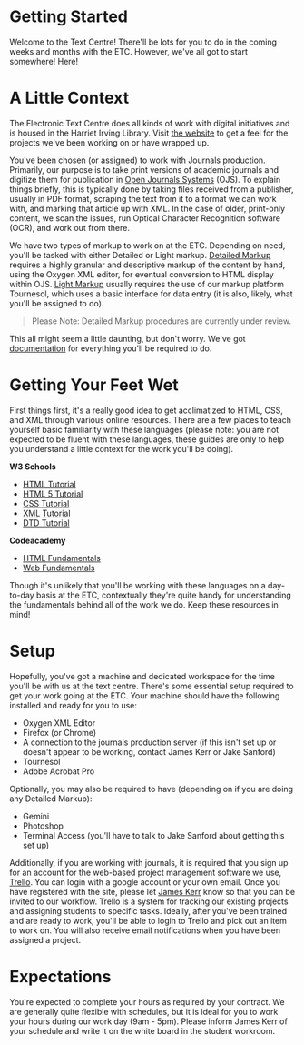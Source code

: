 # Getting Started

Welcome to the Text Centre! There'll be lots for you to do in the coming weeks and months with the ETC. However, we've all got to start somewhere! Here!

# A Little Context

The Electronic Text Centre does all kinds of work with digital initiatives and is housed in the Harriet Irving Library. Visit [the website](http://etc.lib.unb.ca/) to get a feel for the projects we've been working on or have wrapped up.

You've been chosen (or assigned) to work with Journals production. Primarily, our purpose is to take print versions of academic journals and digitize them for publication in [Open Journals Systems](http://journals.hil.unb.ca/) (OJS). To explain things briefly, this is typically done by taking files received from a publisher, usually in PDF format, scraping the text from it to a format we can work with, and marking that article up with XML. In the case of older, print-only content, we scan the issues, run Optical Character Recognition software (OCR), and work out from there.

We have two types of markup to work on at the ETC. Depending on need, you'll be tasked with either Detailed or Light markup. [Detailed Markup](http://systems.lib.unb.ca/wiki/journals:detailedmarkupguide) requires a highly granular and descriptive markup of the content by hand, using the Oxygen XML editor, for eventual conversion to HTML display within OJS. [Light Markup](http://systems.lib.unb.ca/wiki/journals:tournesolguide) usually requires the use of our markup platform Tournesol, which uses a basic interface for data entry (it is also, likely, what you'll be assigned to do).

> Please Note: Detailed Markup procedures are currently under review. 

This all might seem a little daunting, but don't worry. We've got [documentation](http://systems.lib.unb.ca/wiki/journals) for everything you'll be required to do.

# Getting Your Feet Wet

First things first, it's a really good idea to get acclimatized to HTML, CSS, and XML through various online resources. There are a few places to teach yourself basic familiarity with these languages (please note: you are not expected to be fluent with these languages, these guides are only to help you understand a little context for the work you'll be doing).

**W3 Schools**

- [HTML Tutorial](http://www.w3schools.com/html/default.asp)
- [HTML 5 Tutorial](http://www.w3schools.com/html5/default.asp)
- [CSS Tutorial](http://www.w3schools.com/css/default.asp)
- [XML Tutorial](http://www.w3schools.com/xml/default.asp)
- [DTD Tutorial](http://www.w3schools.com/dtd/default.asp)

**Codeacademy** 

- [HTML Fundamentals](http://www.codecademy.com/courses/html-one-o-one) 
- [Web Fundamentals](http://www.codecademy.com/tracks/web)

Though it's unlikely that you'll be working with these languages on a day-to-day basis at the ETC, contextually they're quite handy for understanding the fundamentals behind all of the work we do. Keep these resources in mind!

# Setup

Hopefully, you've got a machine and dedicated workspace for the time you'll be with us at the text centre. There's some essential setup required to get your work going at the ETC. Your machine should have the following installed and ready for you to use:

- Oxygen XML Editor
- Firefox (or Chrome)
- A connection to the journals production server (if this isn't set up or doesn't appear to be working, contact James Kerr or Jake Sanford)
- Tournesol
- Adobe Acrobat Pro

Optionally, you may also be required to have (depending on if you are doing any Detailed Markup):

- Gemini
- Photoshop
- Terminal Access (you'll have to talk to Jake Sanford about getting this set up)

Additionally, if you are working with journals, it is required that you sign up for an account for the web-based project management software we use, [Trello](http://trello.com/). You can login with a google account or your own email. Once you have registered with the site, please let [James Kerr](mailto:jkerr@unb.ca) know so that you can be invited to our workflow. Trello is a system for tracking our existing projects and assigning students to specific tasks. Ideally, after you've been trained and are ready to work, you'll be able to login to Trello and pick out an item to work on. You will also receive email notifications when you have been assigned a project. 

# Expectations

You're expected to complete your hours as required by your contract. We are generally quite flexible with schedules, but it is ideal for you to work your hours during our work day (9am - 5pm). Please inform James Kerr of your schedule and write it on the white board in the student workroom.
